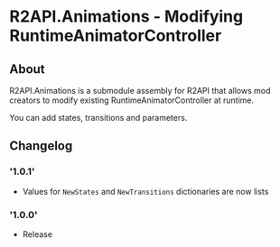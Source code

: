 # R2API.Animations - Modifying RuntimeAnimatorController

## About

R2API.Animations is a submodule assembly for R2API that allows mod creators to modify existing RuntimeAnimatorController at runtime. 

You can add states, transitions and parameters.

## Changelog

### '1.0.1'
* Values for `NewStates` and `NewTransitions` dictionaries are now lists

### '1.0.0'
* Release
